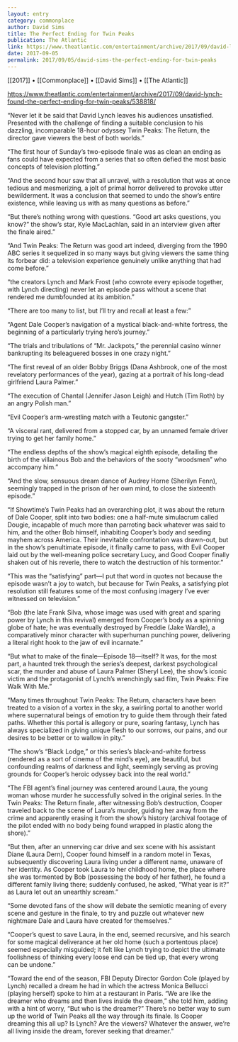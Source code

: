 ```yaml
---
layout: entry
category: commonplace
author: David Sims
title: The Perfect Ending for Twin Peaks
publication: The Atlantic
link: https://www.theatlantic.com/entertainment/archive/2017/09/david-lynch-found-the-perfect-ending-for-twin-peaks/538818/
date: 2017-09-05
permalink: 2017/09/05/david-sims-the-perfect-ending-for-twin-peaks
---
```


[[2017]] • [[Commonplace]] • [[David Sims]] • [[The Atlantic]] 

https://www.theatlantic.com/entertainment/archive/2017/09/david-lynch-found-the-perfect-ending-for-twin-peaks/538818/

“Never let it be said that David Lynch leaves his audiences unsatisfied. Presented with the challenge of finding a suitable conclusion to his dazzling, incomparable 18-hour odyssey Twin Peaks: The Return, the director gave viewers the best of both worlds.”

“The first hour of Sunday’s two-episode finale was as clean an ending as fans could have expected from a series that so often defied the most basic concepts of television plotting.”

“And the second hour saw that all unravel, with a resolution that was at once tedious and mesmerizing, a jolt of primal horror delivered to provoke utter bewilderment. It was a conclusion that seemed to undo the show’s entire existence, while leaving us with as many questions as before.”

“But there’s nothing wrong with questions. “Good art asks questions, you know?” the show’s star, Kyle MacLachlan, said in an interview given after the finale aired.”

“And Twin Peaks: The Return was good art indeed, diverging from the 1990 ABC series it sequelized in so many ways but giving viewers the same thing its forbear did: a television experience genuinely unlike anything that had come before.”

“the creators Lynch and Mark Frost (who cowrote every episode together, with Lynch directing) never let an episode pass without a scene that rendered me dumbfounded at its ambition.”

“There are too many to list, but I’ll try and recall at least a few:”

“Agent Dale Cooper’s navigation of a mystical black-and-white fortress, the beginning of a particularly trying hero’s journey.”

“The trials and tribulations of “Mr. Jackpots,” the perennial casino winner bankrupting its beleaguered bosses in one crazy night.”

“The first reveal of an older Bobby Briggs (Dana Ashbrook, one of the most revelatory performances of the year), gazing at a portrait of his long-dead girlfriend Laura Palmer.”

“The execution of Chantal (Jennifer Jason Leigh) and Hutch (Tim Roth) by an angry Polish man.”

“Evil Cooper’s arm-wrestling match with a Teutonic gangster.”

“A visceral rant, delivered from a stopped car, by an unnamed female driver trying to get her family home.”

“The endless depths of the show’s magical eighth episode, detailing the birth of the villainous Bob and the behaviors of the sooty “woodsmen” who accompany him.”

“And the slow, sensuous dream dance of Audrey Horne (Sherilyn Fenn), seemingly trapped in the prison of her own mind, to close the sixteenth episode.”

“If Showtime’s Twin Peaks had an overarching plot, it was about the return of Dale Cooper, split into two bodies: one a half-mute simulacrum called Dougie, incapable of much more than parroting back whatever was said to him, and the other Bob himself, inhabiting Cooper’s body and seeding mayhem across America. Their inevitable confrontation was drawn-out, but in the show’s penultimate episode, it finally came to pass, with Evil Cooper laid out by the well-meaning police secretary Lucy, and Good Cooper finally shaken out of his reverie, there to watch the destruction of his tormentor.”

“This was the “satisfying” part—I put that word in quotes not because the episode wasn’t a joy to watch, but because for Twin Peaks, a satisfying plot resolution still features some of the most confusing imagery I’ve ever witnessed on television.”

“Bob (the late Frank Silva, whose image was used with great and sparing power by Lynch in this revival) emerged from Cooper’s body as a spinning globe of hate; he was eventually destroyed by Freddie (Jake Wardle), a comparatively minor character with superhuman punching power, delivering a literal right hook to the jaw of evil incarnate.”

“But what to make of the finale—Episode 18—itself? It was, for the most part, a haunted trek through the series’s deepest, darkest psychological scar, the murder and abuse of Laura Palmer (Sheryl Lee), the show’s iconic victim and the protagonist of Lynch’s wrenchingly sad film, Twin Peaks: Fire Walk With Me.”

“Many times throughout Twin Peaks: The Return, characters have been treated to a vision of a vortex in the sky, a swirling portal to another world where supernatural beings of emotion try to guide them through their fated paths. Whether this portal is allegory or pure, soaring fantasy, Lynch has always specialized in giving unique flesh to our sorrows, our pains, and our desires to be better or to wallow in pity.”

“The show’s “Black Lodge,” or this series’s black-and-white fortress (rendered as a sort of cinema of the mind’s eye), are beautiful, but confounding realms of darkness and light, seemingly serving as proving grounds for Cooper’s heroic odyssey back into the real world.”

“The FBI agent’s final journey was centered around Laura, the young woman whose murder he successfully solved in the original series. In the Twin Peaks: The Return finale, after witnessing Bob’s destruction, Cooper traveled back to the scene of Laura’s murder, guiding her away from the crime and apparently erasing it from the show’s history (archival footage of the pilot ended with no body being found wrapped in plastic along the shore).”

“But then, after an unnerving car drive and sex scene with his assistant Diane (Laura Dern), Cooper found himself in a random motel in Texas, subsequently discovering Laura living under a different name, unaware of her identity. As Cooper took Laura to her childhood home, the place where she was tormented by Bob (possessing the body of her father), he found a different family living there; suddenly confused, he asked, “What year is it?” as Laura let out an unearthly scream.”

“Some devoted fans of the show will debate the semiotic meaning of every scene and gesture in the finale, to try and puzzle out whatever new nightmare Dale and Laura have created for themselves.”

“Cooper’s quest to save Laura, in the end, seemed recursive, and his search for some magical deliverance at her old home (such a portentous place) seemed especially misguided; it felt like Lynch trying to depict the ultimate foolishness of thinking every loose end can be tied up, that every wrong can be undone.”

“Toward the end of the season, FBI Deputy Director Gordon Cole (played by Lynch) recalled a dream he had in which the actress Monica Bellucci (playing herself) spoke to him at a restaurant in Paris. “We are like the dreamer who dreams and then lives inside the dream,” she told him, adding with a hint of worry, “But who is the dreamer?” There’s no better way to sum up the world of Twin Peaks all the way through its finale. Is Cooper dreaming this all up? Is Lynch? Are the viewers? Whatever the answer, we’re all living inside the dream, forever seeking that dreamer.”

